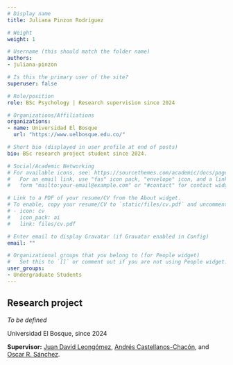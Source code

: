 ```yaml
---
# Display name
title: Juliana Pinzon Rodríguez 

# Weight
weight: 1

# Username (this should match the folder name)
authors:
- juliana-pinzon

# Is this the primary user of the site?
superuser: false

# Role/position
role: BSc Psychology | Research supervision since 2024

# Organizations/Affiliations
organizations:
- name: Universidad El Bosque
  url: "https://www.uelbosque.edu.co/"

# Short bio (displayed in user profile at end of posts)
bio: BSc research project student since 2024.

# Social/Academic Networking
# For available icons, see: https://sourcethemes.com/academic/docs/page-builder/#icons
#   For an email link, use "fas" icon pack, "envelope" icon, and a link in the
#   form "mailto:your-email@example.com" or "#contact" for contact widget.

# Link to a PDF of your resume/CV from the About widget.
# To enable, copy your resume/CV to `static/files/cv.pdf` and uncomment the lines below.
# - icon: cv
#   icon_pack: ai
#   link: files/cv.pdf

# Enter email to display Gravatar (if Gravatar enabled in Config)
email: ""

# Organizational groups that you belong to (for People widget)
#   Set this to `[]` or comment out if you are not using People widget.
user_groups:
- Undergraduate Students
---
```


## **Research project**  

*To be defined*

Universidad El Bosque, since 2024

**Supervisor:** [Juan David Leongómez](/es/#about), [Andrés Castellanos-Chacón](/es/author/andres-castellanos-chacon/), and [Oscar R. Sánchez](/es/author/oscar-r.-sanchez/).